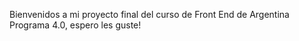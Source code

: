 Bienvenidos a mi proyecto final del curso de Front End de Argentina Programa 4.0, espero les guste! 
